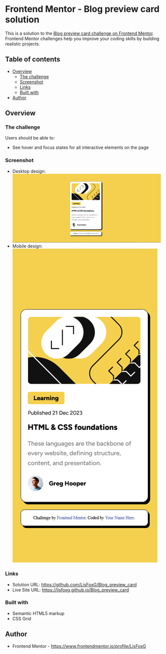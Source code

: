 # Frontend Mentor - Blog preview card solution

This is a solution to the [Blog preview card challenge on Frontend Mentor](https://www.frontendmentor.io/challenges/blog-preview-card-ckPaj01IcS). Frontend Mentor challenges help you improve your coding skills by building realistic projects. 

## Table of contents

- [Overview](#overview)
  - [The challenge](#the-challenge)
  - [Screenshot](#screenshot)
  - [Links](#links)
  - [Built with](#built-with)
- [Author](#author)




## Overview

### The challenge

Users should be able to:

- See hover and focus states for all interactive elements on the page

### Screenshot

- Desktop design: ![alt text](image.png)
- Mobile design: ![alt text](<Screen Shot 2024-02-27 at 16.05.17.png>)

### Links

- Solution URL: https://github.com/LisFoxG/Blog_preview_card
- Live Site URL: https://lisfoxg.github.io/Blog_preview_card



### Built with

- Semantic HTML5 markup
- CSS Grid



## Author


- Frontend Mentor - https://www.frontendmentor.io/profile/LisFoxG



